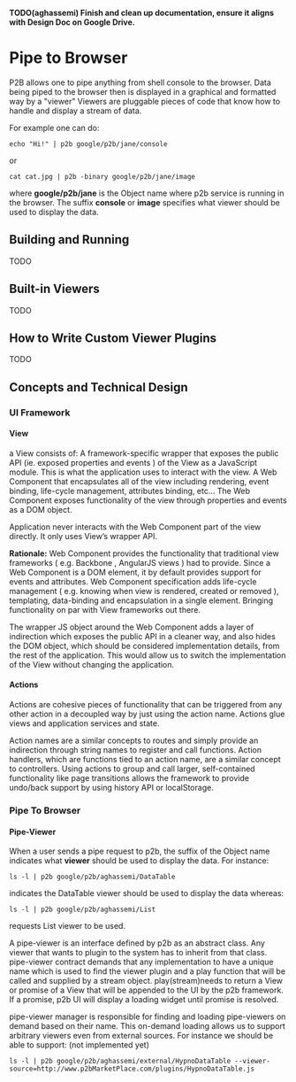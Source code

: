 **TODO(aghassemi) Finish and clean up documentation, ensure it aligns with Design Doc on Google Drive.**

# Pipe to Browser
P2B allows one to pipe anything from shell console to the browser. Data being piped to the browser then is displayed in a graphical and formatted way by a "viewer" Viewers are pluggable pieces of code that know how to handle and display a stream of data.

For example one can do:

``
echo "Hi!" | p2b google/p2b/jane/console
``

or

``
cat cat.jpg | p2b -binary google/p2b/jane/image
``

where **google/p2b/jane** is the Object name where p2b service is running in the browser. The suffix **console** or **image** specifies what viewer should be used to display the data.

## Building and Running
TODO

## Built-in Viewers
TODO

## How to Write Custom Viewer Plugins
TODO

## Concepts and Technical Design
### UI Framework
#### View
a View consists of:
A framework-specific wrapper that exposes the public API (ie. exposed properties and events ) of the View as a JavaScript module. This is what the application uses to interact with the view.
A Web Component that encapsulates all of the view including rendering, event binding, life-cycle management, attributes binding, etc… The Web Component exposes functionality of the view through properties and events as a DOM object.

Application never interacts with the Web Component part of the view directly. It only uses View’s wrapper API.

**Rationale:**
Web Component provides the functionality that traditional view frameworks ( e.g. Backbone , AngularJS views ) had to provide. Since a Web Component is a DOM element, it by default provides support for events and attributes. Web Component specification adds life-cycle management ( e.g. knowing when view is rendered, created or removed ), templating, data-binding and encapsulation in a single element. Bringing functionality on par with View frameworks out there.

The wrapper JS object around the Web Component adds a layer of indirection which exposes the public API in a cleaner way, and also hides the DOM object, which should be considered implementation details, from the rest of the application. This would allow us to switch the implementation of the View without changing the application.

#### Actions
Actions are cohesive pieces of functionality that can be triggered from any other action in a decoupled way by just using the action name. Actions glue views and application services and state.

Action names are a similar concepts to routes and simply provide an indirection through string names to register and call functions. Action handlers, which are functions tied to an action name, are a similar concept to controllers. Using actions to group and call larger, self-contained functionality like page transitions allows the framework to provide undo/back support by using history API or localStorage.

### Pipe To Browser

#### Pipe-Viewer
When a user sends a pipe request to p2b, the suffix of the Object name indicates what **viewer** should be used to display the data. For instance:

``
ls -l | p2b google/p2b/aghassemi/DataTable
``

indicates the DataTable viewer should be used to display the data whereas:

``
ls -l | p2b google/p2b/aghassemi/List
``

requests List viewer to be used.

A pipe-viewer is an interface defined by p2b as an abstract class. Any viewer that wants to plugin to the system has to inherit from that class. pipe-viewer contract demands that any implementation to have a unique name which is used to find the viewer plugin and a play function that will be called and supplied by a stream object.
play(stream)needs to return a View or promise of a View that will be appended to the UI by the p2b framework. If a promise, p2b UI will display a loading widget until promise is resolved.

pipe-viewer manager is responsible for finding and loading pipe-viewers on demand based on their name. This on-demand loading allows us to support arbitrary viewers even from external sources. For instance we should be able to support: (not implemented yet)

``
ls -l | p2b google/p2b/aghassemi/external/HypnoDataTable --viewer-source=http://www.p2bMarketPlace.com/plugins/HypnoDataTable.js
``